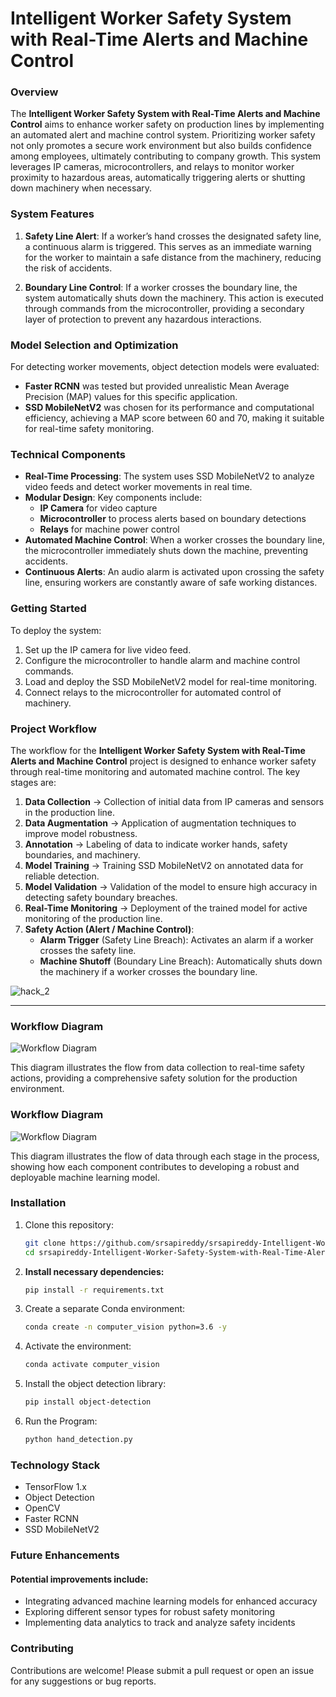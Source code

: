 # Intelligent Worker Safety System with Real-Time Alerts and Machine Control

### Overview
The **Intelligent Worker Safety System with Real-Time Alerts and Machine Control** aims to enhance worker safety on production lines by implementing an automated alert and machine control system. Prioritizing worker safety not only promotes a secure work environment but also builds confidence among employees, ultimately contributing to company growth. This system leverages IP cameras, microcontrollers, and relays to monitor worker proximity to hazardous areas, automatically triggering alerts or shutting down machinery when necessary.

### System Features
1. **Safety Line Alert**: If a worker’s hand crosses the designated safety line, a continuous alarm is triggered. This serves as an immediate warning for the worker to maintain a safe distance from the machinery, reducing the risk of accidents.

2. **Boundary Line Control**: If a worker crosses the boundary line, the system automatically shuts down the machinery. This action is executed through commands from the microcontroller, providing a secondary layer of protection to prevent any hazardous interactions.

### Model Selection and Optimization
For detecting worker movements, object detection models were evaluated:
- **Faster RCNN** was tested but provided unrealistic Mean Average Precision (MAP) values for this specific application.
- **SSD MobileNetV2** was chosen for its performance and computational efficiency, achieving a MAP score between 60 and 70, making it suitable for real-time safety monitoring.

### Technical Components
- **Real-Time Processing**: The system uses SSD MobileNetV2 to analyze video feeds and detect worker movements in real time.
- **Modular Design**: Key components include:
  - **IP Camera** for video capture
  - **Microcontroller** to process alerts based on boundary detections
  - **Relays** for machine power control
- **Automated Machine Control**: When a worker crosses the boundary line, the microcontroller immediately shuts down the machine, preventing accidents.
- **Continuous Alerts**: An audio alarm is activated upon crossing the safety line, ensuring workers are constantly aware of safe working distances.

### Getting Started
To deploy the system:
1. Set up the IP camera for live video feed.
2. Configure the microcontroller to handle alarm and machine control commands.
3. Load and deploy the SSD MobileNetV2 model for real-time monitoring.
4. Connect relays to the microcontroller for automated control of machinery.

### Project Workflow

The workflow for the **Intelligent Worker Safety System with Real-Time Alerts and Machine Control** project is designed to enhance worker safety through real-time monitoring and automated machine control. The key stages are:

1. **Data Collection** → Collection of initial data from IP cameras and sensors in the production line.
2. **Data Augmentation** → Application of augmentation techniques to improve model robustness.
3. **Annotation** → Labeling of data to indicate worker hands, safety boundaries, and machinery.
4. **Model Training** → Training SSD MobileNetV2 on annotated data for reliable detection.
5. **Model Validation** → Validation of the model to ensure high accuracy in detecting safety boundary breaches.
6. **Real-Time Monitoring** → Deployment of the trained model for active monitoring of the production line.
7. **Safety Action (Alert / Machine Control)**:
    - **Alarm Trigger** (Safety Line Breach): Activates an alarm if a worker crosses the safety line.
    - **Machine Shutoff** (Boundary Line Breach): Automatically shuts down the machinery if a worker crosses the boundary line.

![hack_2](https://github.com/user-attachments/assets/7d3ad2e4-becc-4b2e-9f0d-ba6dbf99404f)


---

### Workflow Diagram

![Workflow Diagram](path/to/your/workflow_image.png)

This diagram illustrates the flow from data collection to real-time safety actions, providing a comprehensive safety solution for the production environment.


### Workflow Diagram

![Workflow Diagram](path/to/your/image.png)

This diagram illustrates the flow of data through each stage in the process, showing how each component contributes to developing a robust and deployable machine learning model.


### Installation
1. Clone this repository:
   ```bash
   git clone https://github.com/srsapireddy/srsapireddy-Intelligent-Worker-Safety-System-with-Real-Time-Alerts-and-Machine-Control.git
   cd srsapireddy-Intelligent-Worker-Safety-System-with-Real-Time-Alerts-and-Machine-Control

2. **Install necessary dependencies:**
   ```bash
   pip install -r requirements.txt

3. Create a separate Conda environment:
   ```bash
   conda create -n computer_vision python=3.6 -y

4. Activate the environment:
   ```bash
   conda activate computer_vision

5. Install the object detection library:
   ```bash
   pip install object-detection

6. Run the Program:
   ```bash
   python hand_detection.py

### Technology Stack
- TensorFlow 1.x
- Object Detection
- OpenCV
- Faster RCNN
- SSD MobileNetV2

### Future Enhancements
#### Potential improvements include:

- Integrating advanced machine learning models for enhanced accuracy
- Exploring different sensor types for robust safety monitoring
- Implementing data analytics to track and analyze safety incidents

### Contributing
Contributions are welcome! Please submit a pull request or open an issue for any suggestions or bug reports.


